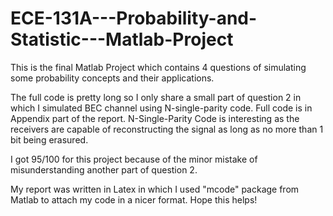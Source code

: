 # ECE-131A---Probability-and-Statistic---Matlab-Project
This is the final Matlab Project which contains 4 questions of simulating some probability concepts and their applications.

The full code is pretty long so I only share a small part of question 2 in which I simulated BEC channel using N-single-parity code.
Full code is in Appendix part of the report.
N-Single-Parity Code is interesting as the receivers are capable of reconstructing the signal as long as no more than 1 bit being erasured. 

I got 95/100 for this project because of the minor mistake of misunderstanding another part of question 2.

My report was written in Latex in which I used "mcode" package from Matlab to attach my code in a nicer format.
Hope this helps!

